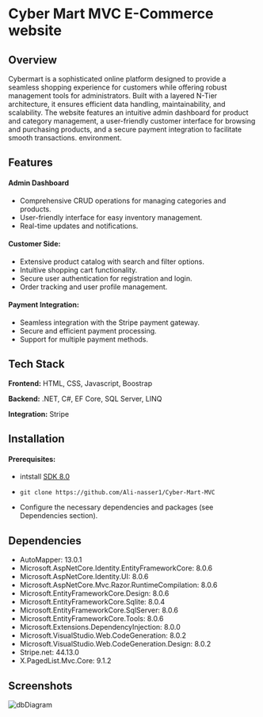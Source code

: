 
# Cyber Mart MVC E-Commerce website

## Overview
Cybermart is a sophisticated online platform designed to provide a seamless shopping experience for customers while offering robust management tools for administrators. Built with a layered N-Tier architecture, it ensures efficient data handling, maintainability, and scalability. The website features an intuitive admin dashboard for product and category management, a user-friendly customer interface for browsing and purchasing products, and a secure payment integration to facilitate smooth transactions. environment.



## Features

#### Admin Dashboard
- Comprehensive CRUD operations for managing categories and products.
- User-friendly interface for easy inventory management.
- Real-time updates and notifications.

#### Customer Side:

- Extensive product catalog with search and filter options.
- Intuitive shopping cart functionality.
- Secure user authentication for registration and login.
- Order tracking and user profile management.

#### Payment Integration:

- Seamless integration with the Stripe payment gateway.
- Secure and efficient payment processing.
- Support for multiple payment methods.


## Tech Stack

**Frontend:** HTML, CSS, Javascript, Boostrap

**Backend:** .NET, C#, EF Core, SQL Server, LINQ

**Integration:** Stripe


## Installation

#### Prerequisites:
- intstall [SDK 8.0](https://dotnet.microsoft.com/en-us/download/dotnet/8.0)

- ```
  git clone https://github.com/Ali-nasser1/Cyber-Mart-MVC
  ```
- Configure the necessary dependencies and packages (see Dependencies section).
## Dependencies

- AutoMapper: 13.0.1
- Microsoft.AspNetCore.Identity.EntityFrameworkCore: 8.0.6
- Microsoft.AspNetCore.Identity.UI: 8.0.6
- Microsoft.AspNetCore.Mvc.Razor.RuntimeCompilation: 8.0.6
- Microsoft.EntityFrameworkCore.Design: 8.0.6
- Microsoft.EntityFrameworkCore.Sqlite: 8.0.4
- Microsoft.EntityFrameworkCore.SqlServer: 8.0.6
- Microsoft.EntityFrameworkCore.Tools: 8.0.6
- Microsoft.Extensions.DependencyInjection: 8.0.0
- Microsoft.VisualStudio.Web.CodeGeneration: 8.0.2
- Microsoft.VisualStudio.Web.CodeGeneration.Design: 8.0.2
- Stripe.net: 44.13.0
- X.PagedList.Mvc.Core: 9.1.2

## Screenshots

![dbDiagram](https://github.com/Ali-nasser1/Cyber-Mart-MVC/blob/main/Assets/dbDiagram.png)
